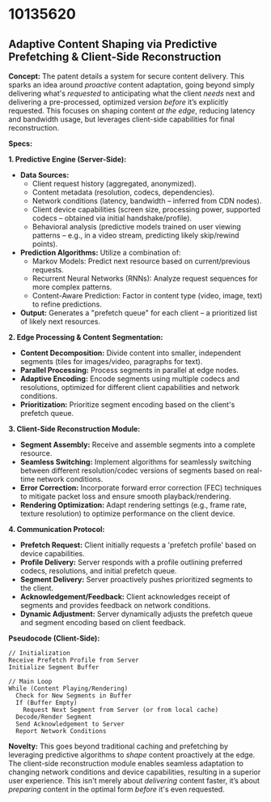 # 10135620

## Adaptive Content Shaping via Predictive Prefetching & Client-Side Reconstruction

**Concept:** The patent details a system for secure content delivery. This sparks an idea around *proactive* content adaptation, going beyond simply delivering what's *requested* to anticipating what the client *needs* next and delivering a pre-processed, optimized version *before* it’s explicitly requested. This focuses on shaping content *at the edge*, reducing latency and bandwidth usage, but leverages client-side capabilities for final reconstruction.

**Specs:**

**1. Predictive Engine (Server-Side):**

*   **Data Sources:**
    *   Client request history (aggregated, anonymized).
    *   Content metadata (resolution, codecs, dependencies).
    *   Network conditions (latency, bandwidth – inferred from CDN nodes).
    *   Client device capabilities (screen size, processing power, supported codecs – obtained via initial handshake/profile).
    *   Behavioral analysis (predictive models trained on user viewing patterns – e.g., in a video stream, predicting likely skip/rewind points).
*   **Prediction Algorithms:** Utilize a combination of:
    *   Markov Models: Predict next resource based on current/previous requests.
    *   Recurrent Neural Networks (RNNs): Analyze request sequences for more complex patterns.
    *   Content-Aware Prediction: Factor in content type (video, image, text) to refine predictions.
*   **Output:** Generates a "prefetch queue" for each client – a prioritized list of likely next resources.

**2. Edge Processing & Content Segmentation:**

*   **Content Decomposition:** Divide content into smaller, independent segments (tiles for images/video, paragraphs for text).
*   **Parallel Processing:** Process segments in parallel at edge nodes.
*   **Adaptive Encoding:** Encode segments using multiple codecs and resolutions, optimized for different client capabilities and network conditions.
*   **Prioritization:** Prioritize segment encoding based on the client's prefetch queue.

**3. Client-Side Reconstruction Module:**

*   **Segment Assembly:** Receive and assemble segments into a complete resource.
*   **Seamless Switching:** Implement algorithms for seamlessly switching between different resolution/codec versions of segments based on real-time network conditions.
*   **Error Correction:** Incorporate forward error correction (FEC) techniques to mitigate packet loss and ensure smooth playback/rendering.
*   **Rendering Optimization:** Adapt rendering settings (e.g., frame rate, texture resolution) to optimize performance on the client device.

**4. Communication Protocol:**

*   **Prefetch Request:** Client initially requests a 'prefetch profile' based on device capabilities.
*   **Profile Delivery:** Server responds with a profile outlining preferred codecs, resolutions, and initial prefetch queue.
*   **Segment Delivery:** Server proactively pushes prioritized segments to the client.
*   **Acknowledgement/Feedback:** Client acknowledges receipt of segments and provides feedback on network conditions.
*   **Dynamic Adjustment:** Server dynamically adjusts the prefetch queue and segment encoding based on client feedback.

**Pseudocode (Client-Side):**

```
// Initialization
Receive Prefetch Profile from Server
Initialize Segment Buffer

// Main Loop
While (Content Playing/Rendering)
  Check for New Segments in Buffer
  If (Buffer Empty)
    Request Next Segment from Server (or from local cache)
  Decode/Render Segment
  Send Acknowledgement to Server
  Report Network Conditions
```

**Novelty:** This goes beyond traditional caching and prefetching by leveraging predictive algorithms to *shape* content proactively at the edge. The client-side reconstruction module enables seamless adaptation to changing network conditions and device capabilities, resulting in a superior user experience.  This isn't merely about *delivering* content faster, it’s about *preparing* content in the optimal form *before* it's even requested.